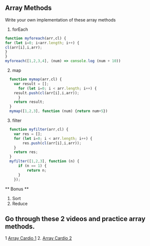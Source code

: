 ## Array Methods

Write your own implementation of these array methods
  1. forEach
  <!-- forEach own implementation -->
  ```js
  function myforeach(arr,cl) {
  for (let i=0; i<arr.length; i++) {
  cl(arr[i],i,arr);
  }
  }
  myforeach([1,2,3,4], (num) => console.log (num + 10))
  ```
  2. map
  <!-- map own implementation -->
  ```js
    function mymap(arr,cl) {
      var result = [];
        for (let i=0; i < arr.length; i++) {
      result.push(cl(arr[i],i,arr));
        }
      return result;
    }
    mymap([1,2,3], function (num) {return num+5})
  ```
  3. filter
  <!-- filter own implementation -->
  ```js
    function myfilter(arr,cl) {
      var res = [];
      for (let i=0; i < arr.length; i++) {
	      res.push(cl(arr[i],i,arr));
      }
      return res;
    }
    myfilter([1,2,3], function (n) { 
        if (n == 1) { 
            return n;
        }
      });
  ```

** Bonus **
  1. Sort
  2. Reduce

## Go through these 2 videos and practice array methods.

1 [Array Cardio 1](https://www.youtube.com/watch?v=HB1ZC7czKRs&list=PLu8EoSxDXHP6CGK4YVJhL_VWetA865GOH&index=4)
2. [Array Cardio 2](https://www.youtube.com/watch?v=QNmRfyNg1lw&list=PLu8EoSxDXHP6CGK4YVJhL_VWetA865GOH&index=7)
